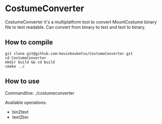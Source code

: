 # CostumeConverter

CostumeConverter it's a multiplatform tool to convert MountCostume binary file to text readable. Can convert from binary to text and text to binary.

## How to compile

```
git clone git@github.com:kevinkouketsu/CostumeConverter.git
cd CostumeConverter
mkdir build && cd build
cmake ../
```

## How to use

Commandline: ./costumeconverter <operation> <inputfile> <outputfile>

Available operations:
- bin2text
- text2bin

